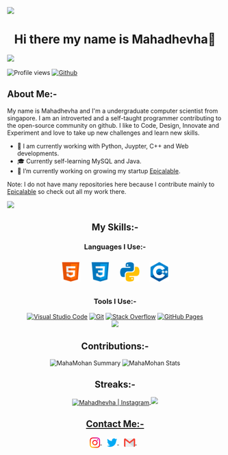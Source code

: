 <img src="https://user-images.githubusercontent.com/73097560/115834477-dbab4500-a447-11eb-908a-139a6edaec5c.gif"> 
<div align="center">
  
# Hi there my name is Mahadhevha👋

</div>
<img src="https://user-images.githubusercontent.com/73097560/115834477-dbab4500-a447-11eb-908a-139a6edaec5c.gif"> 

![Profile views](https://visitor-badge.glitch.me/badge?page_id=MahaMohan.MahaMohan)
[![Github](https://img.shields.io/github/followers/MahaMohan?label=Follow&style=social)](https://github.com/MahaMohan)

## About Me:-
My name is Mahadhevha and I'm a undergraduate computer scientist from singapore. I am an introverted and a self-taught programmer contributing to the open-source community on github. I like to Code, Design, Innovate and Experiment and love to take up new challenges and learn new skills.
- 🔭 I am currently working with Python, Juypter, C++ and Web developments.
- 🎓 Currently self-learning MySQL and Java.
- 🌱 I’m currently working on growing my startup [Epicalable](https://github.com/Epicalable).

Note: I do not have many repositories here because I contribute mainly to [Epicalable](https://github.com/Epicalable) so check out all my work there.

<img src="https://user-images.githubusercontent.com/73097560/115834477-dbab4500-a447-11eb-908a-139a6edaec5c.gif"> 
<div align="center">

## My Skills:-
### Languages I Use:-
<div align="center">
<img style="margin: 10px" src="https://raw.githubusercontent.com/MahaMohan/MahaMohan/1c3e789c38b62487a7a9d5b1e4b89cb4c70442e4/icons/html.svg" alt="HTML5" height="45"/>  
<img style="margin: 10px" src="https://raw.githubusercontent.com/MahaMohan/MahaMohan/1c3e789c38b62487a7a9d5b1e4b89cb4c70442e4/icons/css.svg" alt="CSS3" height="45"/>
<img style="margin: 10px" src="https://raw.githubusercontent.com/MahaMohan/MahaMohan/1c3e789c38b62487a7a9d5b1e4b89cb4c70442e4/icons/python.svg" alt="Python" height="45"/>  
<img style="margin: 10px" src="https://raw.githubusercontent.com/MahaMohan/MahaMohan/1c3e789c38b62487a7a9d5b1e4b89cb4c70442e4/icons/cpp.svg" alt="C++" height="45"/>
</div>

### Tools I Use:-
<div align="center">
<a href="#"><img alt="Visual Studio Code" src="https://img.shields.io/badge/Visual_Studio_Code-0078D4?style=for-the-badge&logo=visual%20studio%20code&logoColor=white"></a>
<a href="#"><img alt="Git" src="https://img.shields.io/badge/Git-F05032?style=for-the-badge&logo=git&logoColor=white"></a>
<a href="#"><img alt="Stack Overflow" src="https://img.shields.io/badge/Stack_Overflow-FE7A16?style=for-the-badge&logo=stack-overflow&logoColor=white"></a>
<a href="#"><img alt="GitHub Pages" src="https://img.shields.io/badge/GitHub-100000?style=for-the-badge&logo=github&logoColor=white"></a>
</div>
  
<img src="https://user-images.githubusercontent.com/73097560/115834477-dbab4500-a447-11eb-908a-139a6edaec5c.gif"> 
  
## Contributions:-
![MahaMohan Summary](https://github-profile-summary-cards.vercel.app/api/cards/profile-details?username=MahaMohan&theme=solarized_dark)
![MahaMohan Stats](https://github-profile-summary-cards.vercel.app/api/cards/most-commit-language?username=MahaMohan&theme=solarized_dark)
  
## Streaks:-
<a href="https://git.io/streak-stats" target="_blank">
  <img align="center" alt="Mahadhevha | Instagram" src="https://geosheehan-github-streak.herokuapp.com?user=MahaMohan&theme=dark"/>

<img src="https://user-images.githubusercontent.com/73097560/115834477-dbab4500-a447-11eb-908a-139a6edaec5c.gif"> 

## Contact Me:-
<p align="center">
<a href="https://www.instagram.com/Mahadhevha/" target="_blank">
  <img align="center" alt="Mahadhevha | Instagram" width="24px" src="https://raw.githubusercontent.com/MahaMohan/MahaMohan/1c3e789c38b62487a7a9d5b1e4b89cb4c70442e4/icons/instagram.svg"/>
</a> &nbsp;&nbsp;
<a href="https://twitter.com/Epicalable_Maha" target="_blank">
  <img align="center" alt="Mahadhevha | Instagram" width="24px" src="https://raw.githubusercontent.com/MahaMohan/MahaMohan/12ee805794a25a29fa6c6299cdfdd343f245b795/icons/Twitter.svg"/>
</a> &nbsp;&nbsp;
<a href="mailto:m.mahadhevha@gmail.com" >
  <img align="center" alt="Mahadhevha | Gmail" width="26px" src="https://raw.githubusercontent.com/MahaMohan/MahaMohan/12ee805794a25a29fa6c6299cdfdd343f245b795/icons/Gmail.svg"/>
</a> &nbsp;&nbsp;
</p>
</div>
